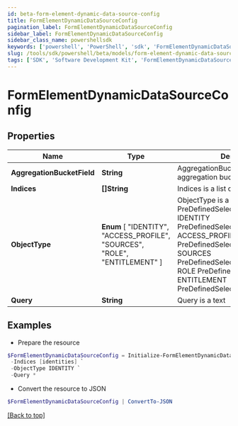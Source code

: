 ```yaml
---
id: beta-form-element-dynamic-data-source-config
title: FormElementDynamicDataSourceConfig
pagination_label: FormElementDynamicDataSourceConfig
sidebar_label: FormElementDynamicDataSourceConfig
sidebar_class_name: powershellsdk
keywords: ['powershell', 'PowerShell', 'sdk', 'FormElementDynamicDataSourceConfig', 'BetaFormElementDynamicDataSourceConfig'] 
slug: /tools/sdk/powershell/beta/models/form-element-dynamic-data-source-config
tags: ['SDK', 'Software Development Kit', 'FormElementDynamicDataSourceConfig', 'BetaFormElementDynamicDataSourceConfig']
---
```



# FormElementDynamicDataSourceConfig

## Properties

Name | Type | Description | Notes
------------ | ------------- | ------------- | -------------
**AggregationBucketField** | **String** | AggregationBucketField is the aggregation bucket field name | [optional] 
**Indices** | **[]String** | Indices is a list of indices to use | [optional] 
**ObjectType** |  **Enum** [  "IDENTITY",    "ACCESS_PROFILE",    "SOURCES",    "ROLE",    "ENTITLEMENT" ] | ObjectType is a PreDefinedSelectOption value IDENTITY PreDefinedSelectOptionIdentity ACCESS_PROFILE PreDefinedSelectOptionAccessProfile SOURCES PreDefinedSelectOptionSources ROLE PreDefinedSelectOptionRole ENTITLEMENT PreDefinedSelectOptionEntitlement | [optional] 
**Query** | **String** | Query is a text | [optional] 

## Examples

- Prepare the resource
```powershell
$FormElementDynamicDataSourceConfig = Initialize-FormElementDynamicDataSourceConfig  -AggregationBucketField attributes.cloudStatus.exact `
 -Indices [identities] `
 -ObjectType IDENTITY `
 -Query *
```

- Convert the resource to JSON
```powershell
$FormElementDynamicDataSourceConfig | ConvertTo-JSON
```


[[Back to top]](#) 

